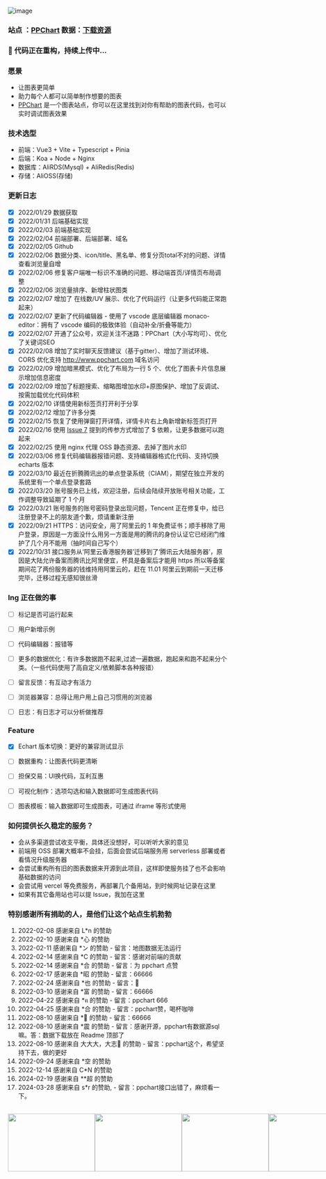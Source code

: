 ![image](https://user-images.githubusercontent.com/99037010/152569183-4bffb8be-6c08-4d2c-8578-f46fd254cf35.png)


### 站点 ：[PPChart](https://ppchart.com)   数据：[下载资源](https://github.com/ppchart/ppchart/issues/5)

### 🚀 代码正在重构，持续上传中...

### 愿景
- 让图表更简单
- 助力每个人都可以简单制作想要的图表
- [PPChart](https://ppchart.com) 是一个图表站点，你可以在这里找到对你有帮助的图表代码，也可以实时调试图表效果


### 技术选型
- 前端：Vue3 + Vite + Typescript + Pinia
- 后端：Koa + Node + Nginx
- 数据库：AliRDS(Mysql) + AliRedis(Redis)
- 存储：AliOSS(存储)

### 更新日志
- [x] 2022/01/29 数据获取
- [x] 2022/01/31 后端基础实现
- [x] 2022/02/03 前端基础实现
- [x] 2022/02/04 前端部署、后端部署、域名
- [x] 2022/02/05 Github
- [x] 2022/02/06 数据分类、icon/title、黑名单、修复分页total不对的问题、详情查看浏览量自增
- [x] 2022/02/06 修复客户端唯一标识不准确的问题、移动端首页/详情页布局调整
- [x] 2022/02/06 浏览量排序、新增柱状图类
- [x] 2022/02/07 增加了 在线数/UV 展示、优化了代码运行（让更多代码能正常跑起来）
- [x] 2022/02/07 更新了代码编辑器 - 使用了 vscode 底层编辑器 monaco-editor：拥有了 vscode 编码的极致体验（自动补全/折叠等能力）
- [x] 2022/02/07 开通了公众号，欢迎关注不迷路：PPChart（大小写均可）、优化了关键词SEO
- [x] 2022/02/08 增加了实时聊天反馈建议（基于gitter）、增加了测试环境、CORS 优化支持 http://www.ppchart.com 域名访问
- [x] 2022/02/09 增加暗黑模式、优化了布局为一行 5 个、优化了图表卡片信息展示增加信息密度
- [x] 2022/02/09 增加了标题搜索、缩略图增加水印+原图保护、增加了反调试、按需加载优化代码体积
- [x] 2022/02/10 详情使用新标签页打开利于分享
- [x] 2022/02/12 增加了许多分类
- [x] 2022/02/15 恢复了使用弹窗打开详情，详情卡片右上角新增新标签页打开
- [x] 2022/02/16 使用 [Issue 7](https://github.com/ppchart/ppchart/issues/7) 提到的传参方式增加了 $ 依赖，让更多数据可以跑起来
- [x] 2022/02/25 使用 nginx 代理 OSS 静态资源、去掉了图片水印
- [x] 2022/03/06 修复代码编辑器报错问题、支持编辑器格式化代码、支持切换 echarts 版本
- [x] 2022/03/10 最近在折腾腾讯出的单点登录系统（CIAM），期望在独立开发的系统里有一个单点登录套路
- [x] 2022/03/20 账号服务已上线，欢迎注册，后续会陆续开放账号相关功能，工作调整导致延期了 1 个月
- [x] 2022/03/21 账号服务的账号密码登录出现问题，Tencent 正在修复中，给已注册登录不上的朋友道个歉，烦请重新注册
- [x] 2022/09/21 HTTPS：访问安全，用了阿里云的 1 年免费证书；顺手移除了用户登录，原因是一方面没什么用另一方面是用的腾讯的身份认证它已经闭门维护了几个月不能用（抽时间自己写个）
- [x] 2022/10/31 接口服务从‘阿里云香港服务器’迁移到了‘腾讯云大陆服务器’，原因是大陆允许备案而腾讯比阿里便宜，杯具是备案后才能用 https 所以等备案期间花了两份服务器的钱维持用阿里云的，赶在 11.01 阿里云到期前一天迁移完毕，迁移过程无感知很丝滑

### Ing 正在做的事
- [ ] 标记是否可运行起来
- [ ] 用户新增示例
- [ ] 代码编辑器：报错等
- [ ] 更多的数据优化：有许多数据跑不起来,过滤一遍数据，跑起来和跑不起来分个类。（一些代码使用了高自定义/依赖脚本各种报错）
- [ ] 留言反馈：有互动才有活力
- [ ] 浏览器兼容：总得让用户用上自己习惯用的浏览器
- [ ] 日志：有日志才可以分析做推荐



### Feature
- [x] Echart 版本切换：更好的兼容测试显示
- [ ] 数据重构：让图表代码更清晰
- [ ] 担保交易：UI换代码，互利互惠
- [ ] 可视化制作：选项勾选和输入数据即可生成图表代码
- [ ] 图表模板：输入数据即可生成图表，可通过 iframe 等形式使用



### 如何提供长久稳定的服务？
  - 会从多渠道尝试收支平衡，具体还没想好，可以听听大家的意见
  - 前端用 OSS 部署大概率不会挂，后面会尝试后端服务用 serverless 部署或者看情况升级服务器
  - 会尝试重构所有旧的图表数据来开源到此项目，这样即使服务挂了也不会影响基础数据的访问
  - 会尝试用 vercel 等免费服务，再部署几个备用站，到时候网址记录在这里
  - 如果有其它备用站也可以提 Issue，我加在这里



### 特别感谢所有捐助的人，是他们让这个站点生机勃勃
1. 2022-02-08 感谢来自 L*n 的赞助
2. 2022-02-10 感谢来自 *心 的赞助
3. 2022-02-11 感谢来自 *ン 的赞助 - 留言：地图数据无法运行
4. 2022-02-14 感谢来自 *C 的赞助 - 留言：感谢对前端的贡献
5. 2022-02-14 感谢来自 *合 的赞助 - 留言：为 ppchart 点赞
6. 2022-02-17 感谢来自 *昭 的赞助 - 留言：66666
7. 2022-02-24 感谢来自 *也 的赞助 - 留言：💪
8. 2022-03-10 感谢来自 *富 的赞助 - 留言：66666
9. 2022-04-22 感谢来自 *ฅ 的赞助 - 留言：ppchart 666
10. 2022-04-25 感谢来自 *合 的赞助 - 留言：ppchart赞，喝杯咖啡
11. 2022-08-10 感谢来自 *👹 的赞助 - 留言：66666
12. 2022-08-10 感谢来自 *震 的赞助 - 留言：感谢开源，ppchart有数据源sql嘛。答：数据下载放在 Readme 顶部了
13. 2022-08-10 感谢来自 大大大，大志👹 的赞助 - 留言：ppchart这个，希望坚持下去，做的更好
14. 2022-09-24 感谢来自 *空 的赞助
15. 2022-12-14 感谢来自 C*N 的赞助
16. 2024-02-19 感谢来自 **超 的赞助
17. 2024-03-28 感谢来自 s*r 的赞助, - 留言：ppchart接口出错了，麻烦看一下。

<br />

<div style="display:flex">
  <img src="https://user-images.githubusercontent.com/99037010/153113165-0da0ff85-3d3c-4996-9b1a-b0bfc07d7951.png" width="200" height="133" align="bottom" />
  <img src="https://user-images.githubusercontent.com/99037010/153531217-1b9ccfeb-a300-45c7-9c99-5f23ef4d62d0.png" width="200" height="133" align="bottom" />
  <img src="https://user-images.githubusercontent.com/99037010/153724840-f28e7ebb-0b0d-42e0-bbaa-5be8539e0302.png" width="200" height="133" align="bottom" />
  <img src="https://user-images.githubusercontent.com/99037010/153828484-cf431917-b3aa-4f8e-8f2d-83fa9dc46252.png" width="200" height="133" align="bottom" />
  <img src="https://user-images.githubusercontent.com/99037010/153828582-8536070b-e72a-44ee-bc1f-732fb908b781.png" width="200" height="133" align="bottom" />
  <img src="https://user-images.githubusercontent.com/99037010/154608658-b1b94eaf-1bad-489d-9d79-81fbbb1dc477.png" width="250" height="140" align="bottom" />
  <img src="https://user-images.githubusercontent.com/99037010/155449530-72903be4-2397-41e5-b5c1-d23c5da6601a.png" width="200" height="133" align="bottom" />
  <img src="https://user-images.githubusercontent.com/99037010/158529183-1dafed1b-62fd-403a-bb49-964b71e2fcbb.png" width="250" height="140" align="bottom" />
  <img src="https://user-images.githubusercontent.com/99037010/191048237-3d1eb591-70c3-4081-bdcb-a531850a03a4.png" width="200" height="133" align="bottom" />
  <img src="https://user-images.githubusercontent.com/99037010/191048366-175353d9-4898-46ed-b6b1-5a7d53df35b3.png" width="200" height="133" align="bottom" />
  <img src="https://user-images.githubusercontent.com/99037010/191048514-ed469006-807a-43fa-9e07-fac50af8b310.png" width="200" height="133" align="bottom" />

<br />
<br />

<div >
  <img src="https://user-images.githubusercontent.com/99037010/152575541-8eeb94c9-5cd3-4e1a-9b0f-d06dec2f4e11.jpg" width="200" height="210" align="bottom" />
  <img src="https://user-images.githubusercontent.com/99037010/152575512-a27dbe6a-c0e6-4294-9495-b0388c4f2746.jpg" width="200" height="210" align="bottom" />
</div>


<br />
<br />

> 总体搭建支出明细如下，给有想法自己做网站的开发者提供参考
> 
> 流量 ¥2/天；RDS ¥75/年；Redis ¥255/年；轻量应用服务器 ~~¥400/年..升级了服务器~~ ¥840/年； （阿里云）
> 
  
> 2022-10-31 已从阿里云的轻量应用服务器和 OSS 迁移到腾讯云的轻量应用服务器和 COS，~~日流量费从￥2/天降低至￥0.2/天~~

(大误,因为入口还在阿里云，费用变为了 ￥2+￥0.2=￥2.2, 哭)

## Star History

[![Star History Chart](https://api.star-history.com/svg?repos=ppchart/ppchart&type=Date)](https://star-history.com/#ppchart/ppchart&Date)

### Visitors Count


<img align="left" src="https://count.getloli.com/get/@ppchart?theme=asoul" alt="Loading">
